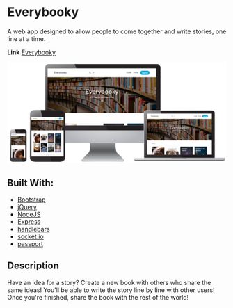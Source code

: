 # Everybooky

A web app designed to allow people to come together and write stories, one line at a time.

**Link** [Everybooky](https://everybooky.herokuapp.com/)

![Everybooky](/public/images/screenshots/this-is-everybooky.jpg)

## Built With:
* [Bootstrap](https://getbootstrap.com/)
* [jQuery](https://jquery.com/)
* [NodeJS](https://nodejs.org/en/docs/)
* [Express](https://expressjs.com/)
* [handlebars](https://handlebarsjs.com/)
* [socket.io](https://socket.io/)
* [passport](http://www.passportjs.org/)

## Description
Have an idea for a story? Create a new book with others who share the same ideas! You'll be able to write the story line by line with other users! Once you're finished, share the book with the rest of the world!
